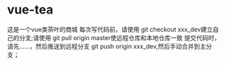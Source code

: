 # vue-tea
这是一个vue类茶叶的商城
每次写代码前，请使用 git checkout xxx_dev建立自己的分支;请使用 git pull origin master使远程仓库和本地仓库一致
提交代码时，请先……，然后推送到远程分支 git push origin xxx_dev,然后手动合并到主分支；
